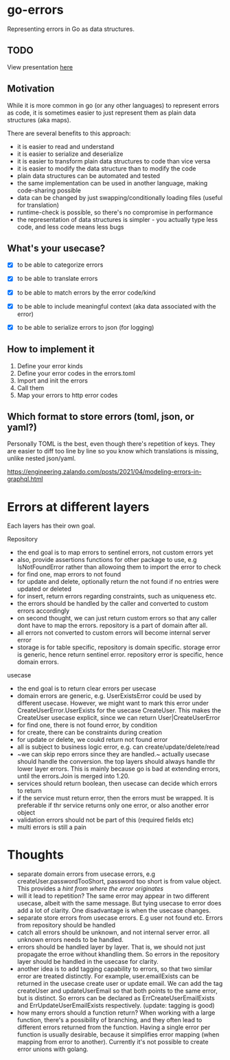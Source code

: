 # go-errors

Representing errors in Go as data structures.

## TODO

View presentation [here](https://alextanhongpin.github.io/go-errors/#1)


## Motivation

While it is more common in go (or any other languages) to represent errors as code, it is sometimes easier to just represent them as plain data structures (aka maps).

There are several benefits to this approach:
- it is easier to read and understand
- it is easier to serialize and deserialize
- it is easier to transform plain data structures to code than vice versa
- it is easier to modify the data structure than to modify the code
- plain data structures can be automated and tested
- the same implementation can be used in another language, making code-sharing possible
- data can be changed by just swapping/conditionally loading files (useful for translation)
- runtime-check is possible, so there's no compromise	in performance
- the representation of data structures is simpler - you actually type less code, and less code means less bugs


## What's your usecase?

- [x] to be able to categorize errors
- [x] to be able to translate errors
- [x] to be able to match errors by the error code/kind
- [x] to be able to include meaningful context (aka data associated with the error)
- [x] to be able to serialize errors to json (for logging)


## How to implement it

1. Define your error kinds
2. Define your error codes in the errors.toml
3. Import and init the errors
4. Call them
5. Map your errors to http error codes

## Which format to store errors (toml, json, or yaml?)

Personally TOML is the best, even though there's repetition of keys. They are easier to diff too line by line so you know which translations is missing, unlike nested json/yaml.


https://engineering.zalando.com/posts/2021/04/modeling-errors-in-graphql.html

# Errors at different layers


Each layers has their own goal.

Repository
- the end goal is to map errors to sentinel errors, not custom errors yet
- also, provide assertions functions for other package to use, e.g IsNotFoundError rather than allowoing them to import the error to check
- for find one, map errors to not found
- for update and delete, optionally return the not found if no entries were updated or deleted
- for insert, return errors regarding constraints, such as uniqueness etc.
- the errors should be handled by the caller and converted to custom errors accordingly 
- on second thought, we can just return custom errors so that any caller dont have to map the errors. repository is a part of domain after all.
- all errors not converted to custom errors will become internal server error
- storage is for table specific, repository is domain specific. storage error is generic, hence return sentinel error. repository error is specific, hence domain errors.

usecase
- the end goal is to return clear errors per usecase
- domain errors are generic, e.g. UserExistsError could be used by different usecase. However, we might want to mark this error under CreateUserError.UserExists for the usecase CreateUser. This makes the CreateUser usecase explicit, since we can return User|CreateUserError 
- for find one, there is not found error, by condition 
- for create, there can be constraints during creation
- for update or delete, we coukd return not found error
- all is subject to business logic error, e.g. can create/update/delete/read
- ~we can skip repo errors since they are handled.~ actually usecase should handle the conversion. the top layers should always handle thr lower layer errors. This is mainly because go is bad at extending errors, until the errors.Join is merged into 1.20. 
- services should return boolean, then usecase can decide which errors to return
- if the service must return error, then the errors must be wrapped. It is preferable if thr service returns only one error, or also another error object 
- validation errors should not be part of this (required fields etc)
- multi errors is still a pain 




# Thoughts

- separate domain errors from usecase errors, e.g createUser.passwordTooShort, password too short is from value object. This provides a *hint from where the error originates*
- will it lead to repetition? The same error may appear in two different usecase, albeit with the same message. But tying usecase to error does add a lot of clarity. One disadvantage is when the usecase changes.
- separate store errors from usecase errors. E.g user not found etc. Errors from repository should be handled
- catch all errors should be unknown, and not internal server error. all unknown errors needs to be handled.
- errors should be handled layer by layer. That is, we should not just propagate the erroe without khandling them. So errors in the repository layer should be handled in the usecase for clarity.
- another idea is to add tagging capability to errors, so that two similar error are treated distinctly. For example, user.emailExists can be returned in the usecase create user or update email. We can add the tag createUser and updateUserEmail so that both points to the same error, but is distinct. So errors can be declared as ErrCreateUserEmailExists and ErrUpdateUserEmailExists respectively. (update: tagging is good)
- how many errors should a function return? When working with a large function, there's a possibility of branching, and they often lead to different errors returned from the function. Having a single error per function is usually desirable, because it simplifies error mapping (when mapping from error to another). Currently it's not possible to create error unions with golang.
